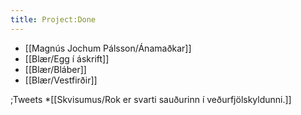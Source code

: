 ```yaml
---
title: Project:Done
---
```


* [[Magnús Jochum Pálsson/Ánamaðkar]]
* [[Blær/Egg í áskrift]]
* [[Blær/Bláber]]
* [[Blær/Vestfirðir]]

;Tweets
*[[Skvisumus/Rok er svarti sauðurinn í veðurfjölskyldunni.]]